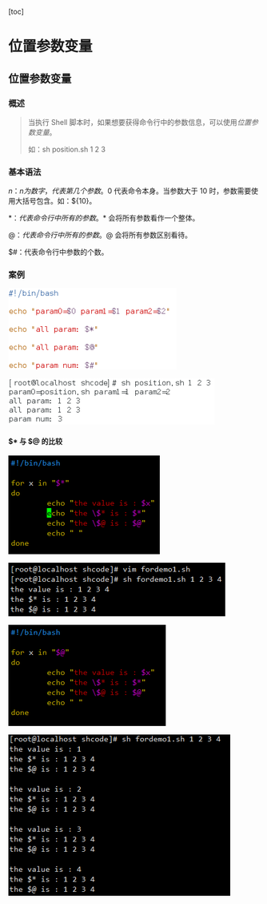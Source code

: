[toc]

# 位置参数变量

## 位置参数变量

### 概述

> 当执行 Shell 脚本时，如果想要获得命令行中的参数信息，可以使用*位置参数变量*。
>
> 如：sh position.sh 1 2 3

### 基本语法

$n：n 为数字，代表第几个参数。$0 代表命令本身。当参数大于 10 时，参数需要使用大括号包含。如：${10}。

$*：代表命令行中所有的参数。$\* 会将所有参数看作一个整体。

$@：代表命令行中所有的参数。$@ 会将所有参数区别看待。

$#：代表命令行中参数的个数。

### 案例

![](img/p1.jpg)

![](img/1660184213399.jpg)

#### $* 与 $@ 的比较

![](img/p2.jpg)

![](img/p3.jpg)

![](img/p4.jpg)

![](img/p5.jpg)

